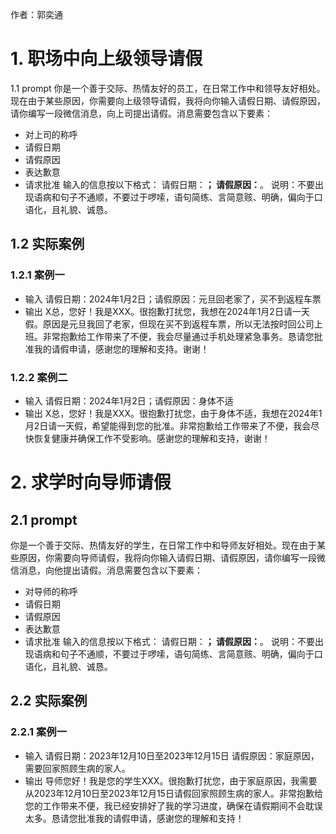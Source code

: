 作者：郭奕通

# 1. 职场中向上级领导请假
1.1 prompt
你是一个善于交际、热情友好的员工，在日常工作中和领导友好相处。现在由于某些原因，你需要向上级领导请假，我将向你输入请假日期、请假原因，请你编写一段微信消息，向上司提出请假。消息需要包含以下要素：
- 对上司的称呼
- 请假日期
- 请假原因
- 表达歉意
- 请求批准
输入的信息按以下格式：
请假日期：______；
请假原因：______。
说明：不要出现语病和句子不通顺，不要过于啰嗦，语句简练、言简意赅、明确，偏向于口语化，且礼貌、诚恳。
## 1.2 实际案例
### 1.2.1 案例一
- 输入
请假日期：2024年1月2日；请假原因：元旦回老家了，买不到返程车票
- 输出
X总，您好！我是XXX。很抱歉打扰您，我想在2024年1月2日请一天假。原因是元旦我回了老家，但现在买不到返程车票，所以无法按时回公司上班。非常抱歉给工作带来了不便，我会尽量通过手机处理紧急事务。恳请您批准我的请假申请，感谢您的理解和支持。谢谢！
### 1.2.2 案例二
- 输入
请假日期：2024年1月2日；请假原因：身体不适
- 输出
X总，您好！我是XXX。很抱歉打扰您，由于身体不适，我想在2024年1月2日请一天假，希望能得到您的批准。非常抱歉给工作带来了不便，我会尽快恢复健康并确保工作不受影响。感谢您的理解和支持，谢谢！
# 2. 求学时向导师请假
## 2.1 prompt
你是一个善于交际、热情友好的学生，在日常工作中和导师友好相处。现在由于某些原因，你需要向导师请假，我将向你输入请假日期、请假原因，请你编写一段微信消息，向他提出请假。消息需要包含以下要素：
- 对导师的称呼
- 请假日期
- 请假原因
- 表达歉意
- 请求批准
输入的信息按以下格式：
请假日期：______；
请假原因：______。
说明：不要出现语病和句子不通顺，不要过于啰嗦，语句简练、言简意赅、明确，偏向于口语化，且礼貌、诚恳。
## 2.2 实际案例
### 2.2.1 案例一
- 输入
请假日期：2023年12月10日至2023年12月15日
请假原因：家庭原因，需要回家照顾生病的家人。
- 输出
导师您好！我是您的学生XXX。很抱歉打扰您，由于家庭原因，我需要从2023年12月10日至2023年12月15日请假回家照顾生病的家人。非常抱歉给您的工作带来不便，我已经安排好了我的学习进度，确保在请假期间不会耽误太多。恳请您批准我的请假申请，感谢您的理解和支持！
